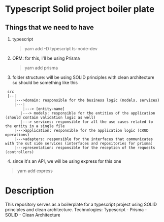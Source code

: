 # Typescript Solid project boiler plate

## Things that we need to have

 1. typescript
 	> yarn add -D typescript ts-node-dev
 2. ORM: for this, I'll be using Prisma
 	> yarn add prisma
 3. folder structure: will be using SOLID principles with clean architecture so should be something like this

```
 src
 |--|
    |--->domain: responsible for the business logic (models, services)
    |---|
    	|---> [entity-name]
	   |---> models: responsible for the entities of the application (should contain validation logic as well)
	   |---> services: responsible for all the use cases related to the entity in a single file
    |--->application: responsible for the application logic (CRUD operations)
    |--->adapters: responsible for the interfaces that communicates with the out side services (interfaces and repositories for prisma)
    |--->presentation: responsible for the reception of the requests (controllers)
```

4. since it's an API, we will be using express for this one
 > yarn add express


# Description

This repository serves as a boilerplate for a typescript project using SOLID principles and clean architecture.
Technologies:
Typescript - Prisma - SOLID - Clean Architecture
